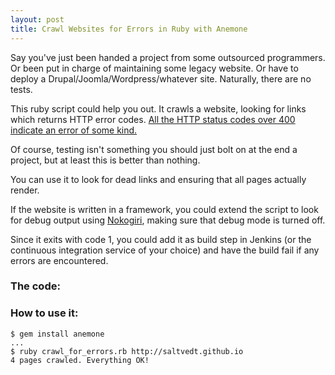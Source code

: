```yaml
---
layout: post
title: Crawl Websites for Errors in Ruby with Anemone
---
```


Say you've just been handed a project from some outsourced programmers. Or been put in charge of maintaining some legacy website. Or have to deploy a Drupal/Joomla/Wordpress/whatever site. Naturally, there are no tests. 

This ruby script could help you out. It crawls a website, looking for links which returns HTTP error codes. [All the HTTP status codes over 400 indicate an error of some kind.](http://en.wikipedia.org/wiki/List_of_HTTP_status_codes)

Of course, testing isn't something you should just bolt on at the end a project, but at least this is better than nothing. 

You can use it to look for dead links and ensuring that all pages actually render.

If the website is written in a framework, you could extend the script to look for debug output using [Nokogiri](http://nokogiri.org/), making sure that debug mode is turned off.

Since it exits with code 1, you could add it as build step in Jenkins (or the continuous integration service of your choice) and have the build fail if any errors are encountered.

### The code:

<script src="https://gist.github.com/saltvedt/6252198.js"> </script>

### How to use it:

	$ gem install anemone
	...
	$ ruby crawl_for_errors.rb http://saltvedt.github.io
	4 pages crawled. Everything OK!
